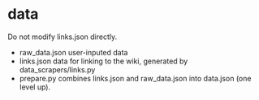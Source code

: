 data
=======

Do not modify links.json directly.

* raw_data.json user-inputed data
* links.json data for linking to the wiki, generated by data_scrapers/links.py
* prepare.py combines links.json and raw_data.json into data.json (one level up).
